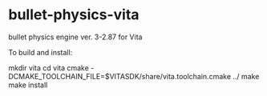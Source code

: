 # bullet-physics-vita
bullet physics engine ver. 3-2.87 for Vita

To build and install:

mkdir vita
cd vita
cmake -DCMAKE_TOOLCHAIN_FILE=$VITASDK/share/vita.toolchain.cmake ../
make
make install
